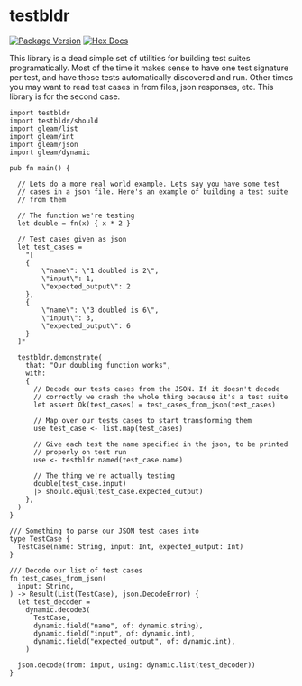 # testbldr

[![Package Version](https://img.shields.io/hexpm/v/testbldr)](https://hex.pm/packages/testbldr)
[![Hex Docs](https://img.shields.io/badge/hex-docs-ffaff3)](https://hexdocs.pm/testbldr/)

This library is a dead simple set of utilities for building test suites programatically.
Most of the time it makes sense to have one test signature per test, and have those tests
automatically discovered and run.
Other times you may want to read test cases in from files, json responses, etc. 
This library is for the second case.

```gleam
import testbldr
import testbldr/should
import gleam/list
import gleam/int
import gleam/json
import gleam/dynamic

pub fn main() {

  // Lets do a more real world example. Lets say you have some test
  // cases in a json file. Here's an example of building a test suite
  // from them

  // The function we're testing
  let double = fn(x) { x * 2 }

  // Test cases given as json
  let test_cases =
    "[
    {
        \"name\": \"1 doubled is 2\",
        \"input\": 1,
        \"expected_output\": 2
    },
    {
        \"name\": \"3 doubled is 6\",
        \"input\": 3,
        \"expected_output\": 6
    }
  ]"

  testbldr.demonstrate(
    that: "Our doubling function works",
    with: 
    {
      // Decode our tests cases from the JSON. If it doesn't decode
      // correctly we crash the whole thing because it's a test suite
      let assert Ok(test_cases) = test_cases_from_json(test_cases)

      // Map over our tests cases to start transforming them
      use test_case <- list.map(test_cases)

      // Give each test the name specified in the json, to be printed
      // properly on test run
      use <- testbldr.named(test_case.name)

      // The thing we're actually testing
      double(test_case.input)
      |> should.equal(test_case.expected_output)
    },
  )
}

/// Something to parse our JSON test cases into
type TestCase {
  TestCase(name: String, input: Int, expected_output: Int)
}

/// Decode our list of test cases
fn test_cases_from_json(
  input: String,
) -> Result(List(TestCase), json.DecodeError) {
  let test_decoder =
    dynamic.decode3(
      TestCase,
      dynamic.field("name", of: dynamic.string),
      dynamic.field("input", of: dynamic.int),
      dynamic.field("expected_output", of: dynamic.int),
    )

  json.decode(from: input, using: dynamic.list(test_decoder))
}
```
